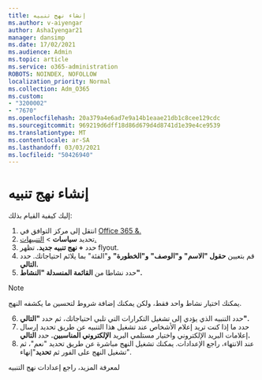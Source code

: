```yaml
---
title: إنشاء نهج تنبيه
ms.author: v-aiyengar
author: AshaIyengar21
manager: dansimp
ms.date: 17/02/2021
ms.audience: Admin
ms.topic: article
ms.service: o365-administration
ROBOTS: NOINDEX, NOFOLLOW
localization_priority: Normal
ms.collection: Adm_O365
ms.custom:
- "3200002"
- "7670"
ms.openlocfilehash: 20a379a4e6ad7e9a14b1eaae21db1c8cee129cdc
ms.sourcegitcommit: 969219d6dff18d86d679d4d8741d1e39e4ce9539
ms.translationtype: MT
ms.contentlocale: ar-SA
ms.lasthandoff: 03/03/2021
ms.locfileid: "50426940"
---
```

# <a name="create-an-alert-policy"></a>إنشاء نهج تنبيه

إليك كيفية القيام بذلك:

1. انتقل إلى مركز التوافق في [Office 365 &.](https://go.microsoft.com/fwlink/p/?linkid=2077143)
1. تحديد **سياسات**  >  [التنبيهات.](https://go.microsoft.com/fwlink/?linkid=2103208)
1. حدد **+ نهج تنبيه جديد.** تظهر flyout.
1. قم بتعيين **حقول "الاسم"**  **و"الوصف"** **و"الخطورة"** و"الفئة" بما يلائم احتياجاتك. حدد **التالي.**
1. حدد نشاطا من **القائمة المنسدلة "النشاط".**
> [!NOTE]
>  يمكنك اختيار نشاط واحد فقط، ولكن يمكنك إضافة شروط لتحسين ما يكشفه النهج.
6. حدد التنبيه الذي يؤدي إلى تشغيل التكرارات التي تلبي احتياجاتك، ثم حدد **"التالي".**
7. حدد ما إذا كنت تريد إعلام الأشخاص عند  تشغيل هذا التنبيه عن طريق تحديد إرسال إعلامات البريد الإلكتروني واختيار مستلمي البريد **الإلكتروني المناسبين.** حدد **التالي.**
8. عند الانتهاء، راجع الإعدادات. يمكنك تشغيل النهج مباشرة عن طريق  تحديد "نعم"، ثم تشغيل النهج على الفور ثم **تحديد**"إنهاء".

لمعرفة المزيد، راجع إعدادات نهج التنبيه

